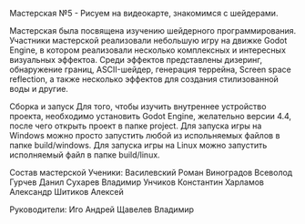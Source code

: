Мастерская №5 - Рисуем на видеокарте, знакомимся с шейдерами.

Мастерская была посвящена изучению шейдерного программирования.
Участники мастерской реализовали небольшую игру на движке Godot Engine, в котором реализовали несколько комплексных и интересных визуальных эффектоа.
Среди эффектов представлены дизеринг, обнаружение границ, ASCII-шейдер, генерация террейна, Screen space reflection,
а также несколько эффектов для создания стилизованной воды и другие.

Сборка и запуск
Для того, чтобы изучить внутреннее устройство проекта, необходимо установить Godot Engine, желательно версии 4.4, после чего открыть проект в папке project.
Для запуска игры на Windows можно просто запустить любой из испольняемых файлов в папке build/windows.
Для запуска игры на Linux можно запустить исполняемый файл в папке build/linux.

Состав мастерской
Ученики:
Василевский Роман
Виноградов Всеволод
Гурчев Данил
Сухарев Владимир
Унчиков Константин
Харламов Александр
Шитиков Алексей

Руководители:
Иго Андрей
Щавелев Владимир